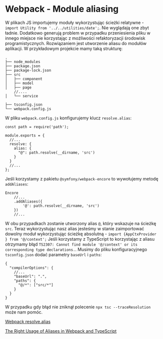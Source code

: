 # Webpack - Module aliasing

W plikach JS importujemy moduły wykorzystując ścieżki relatywne - `
import Utility from '../../utilities/date';`. Nie wyglądają one zbyt ładnie. Dodatkowo generują problem w przypadku przeniesienia pliku w innego miejsce nie korzystając z możliwości refaktoryzacji środowisk programistycznych. Rozwiązaniem jest utworzenie aliasu do modułów aplikacji. W przykładowym projekcie mamy taką strukturę:

```
.
├── node_modules
├── package.json
├── package-lock.json
├── src
│   ├── component
│   ├── model
│   ├── page
    //....
│   └── service

├── tsconfig.json
└── webpack.config.js
```


W pliku `webpack.config.js`  konfigurujemy klucz `resolve.alias`:

```
const path = require('path');

module.exports = {
  //...
  resolve: {
    alias: {
      "@": path.resolve(__dirname, 'src')
    }
  }
  //...
};
```

Jeśli korzystamy z pakietu `@symfony/webpack-encore` to wywołujemy metodę `addAliases`:

```
Encore
    //...
    .addAliases({
        '@': path.resolve(__dirname, 'src')
    })
    //...
```

W obu przypadkach zostanie utworzony alias `@`, który wskazuje na ścieżkę `src`. Teraz wykorzystując nasz alias jesteśmy w stanie zaimportować dowolny moduł wykorzystując ścieżkę absolutną - `import {AppCtxProvider } from '@/context';`
Jeśli korzystamy z TypeScript to korzystając z aliasu otrzymamy błąd `TS2307: Cannot find module '@/context' or its corresponding type declarations.`. Musimy do pliku konfiguracyjnego `tsconfig.json` dodać parametry `baseUrl` i `paths`:

```
{
  "compilerOptions": {
    //...
    "baseUrl": ".",
    "paths": {
      "@/*": ["src/*"]
    }
  }
}
```

W przypadku gdy błąd nie zniknął polecenie `npx tsc --traceResolution` może nam pomóc.

[Webpack resolve.alias](https://webpack.js.org/configuration/resolve/#resolvealias)

[The Right Usage of Aliases in Webpack and TypeScript](https://medium.com/better-programming/the-right-usage-of-aliases-in-webpack-typescript-4418327f47fa)
